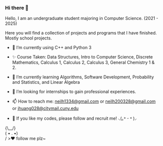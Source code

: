 ### Hi there 👋

<!--
**NightFall28/NightFall28** is a ✨ _special_ ✨ repository because its `README.md` (this file) appears on your GitHub profile.

Here are some ideas to get you started:

- 🔭 I’m currently working on ...
- 🌱 I’m currently learning ...
- 👯 I’m looking to collaborate on ...
- 🤔 I’m looking for help with ...
- 💬 Ask me about ...
- 📫 How to reach me: ...
- 😄 Pronouns: ...
- ⚡ Fun fact: ...
--> 
Hello, I am an undergraduate student majoring in Computer Science. (2021 - 2025)

Here you will find a collection of projects and programs that I have finished. Mostly school projects.

- 🔭 I’m currently using C++ and Python 3

- ✨ Course Taken: Data Structures, Intro to Computer Science, Discrete Mathematics, Calculus 1, Calculus 2, Calculus 3, General Chemistry 1 & 2.

- 🌱 I’m currently learning Algorithms, Software Development, Probability and Statistics, and Linear Algebra

- 💬 I’m looking for internships to gain professional experiences.

- 📫 How to reach me: neilh1334@gmail.com or neilh200328@gmail.com or jhuang028@citymail.cuny.edu

- 👯 If you like my codes, please follow and recruit me! ⸜(｡˃ ᵕ ˂ )⸝

{\\__/}  
( • . •)  
/ >♥️ follow me plz~
